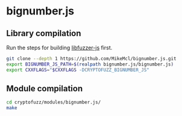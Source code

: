 # bignumber.js

## Library compilation

Run the steps for building [libfuzzer-js](libfuzzer-js.md) first.

```sh
git clone --depth 1 https://github.com/MikeMcl/bignumber.js.git
export BIGNUMBER_JS_PATH=$(realpath bignumber.js/bignumber.js)
export CXXFLAGS="$CXXFLAGS -DCRYPTOFUZZ_BIGNUMBER_JS"
```

## Module compilation

```sh
cd cryptofuzz/modules/bignumber.js/
make
```
